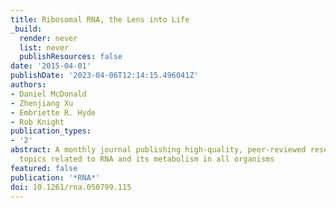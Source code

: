 ```yaml
---
title: Ribosomal RNA, the Lens into Life
_build:
  render: never
  list: never
  publishResources: false
date: '2015-04-01'
publishDate: '2023-04-06T12:14:15.496041Z'
authors:
- Daniel McDonald
- Zhenjiang Xu
- Embriette R. Hyde
- Rob Knight
publication_types:
- '2'
abstract: A monthly journal publishing high-quality, peer-reviewed research on all
  topics related to RNA and its metabolism in all organisms
featured: false
publication: '*RNA*'
doi: 10.1261/rna.050799.115
---
```


